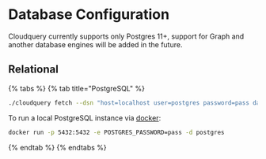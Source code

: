# Database Configuration

Cloudquery currently supports only Postgres 11+,  support for Graph and another database engines will be added in the future. 

## Relational

{% tabs %}
{% tab title="PostgreSQL" %}
```bash
./cloudquery fetch --dsn "host=localhost user=postgres password=pass database=postgres port=5432"
```

To run a local PostgreSQL instance via [docker](https://hub.docker.com/_/postgres):

```bash
docker run -p 5432:5432 -e POSTGRES_PASSWORD=pass -d postgres
```
{% endtab %}
{% endtabs %}

